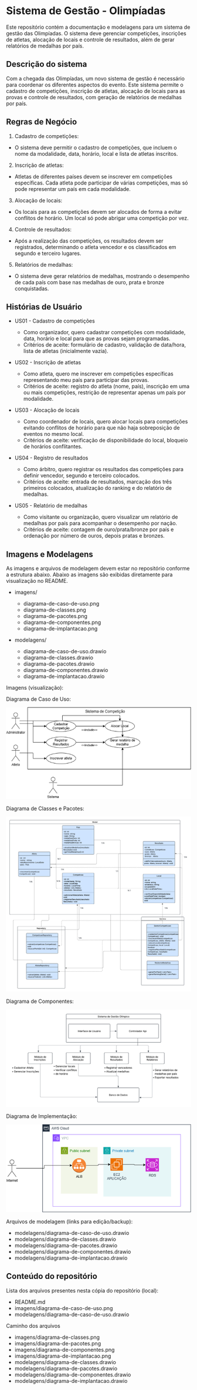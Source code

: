 # Sistema de Gestão - Olimpíadas

Este repositório contém a documentação e modelagens para um sistema de gestão das Olimpíadas. O sistema deve gerenciar competições, inscrições de atletas, alocação de locais e controle de resultados, além de gerar relatórios de medalhas por país.

## Descrição do sistema

Com a chegada das Olimpíadas, um novo sistema de gestão é necessário para coordenar os diferentes aspectos do evento. Este sistema permite o cadastro de competições, inscrição de atletas, alocação de locais para as provas e controle de resultados, com geração de relatórios de medalhas por país.

## Regras de Negócio

1. Cadastro de competições:
  - O sistema deve permitir o cadastro de competições, que incluem o nome da modalidade, data, horário, local e lista de atletas inscritos.
2. Inscrição de atletas:
  - Atletas de diferentes países devem se inscrever em competições específicas. Cada atleta pode participar de várias competições, mas só pode representar um país em cada modalidade.
3. Alocação de locais:
  - Os locais para as competições devem ser alocados de forma a evitar conflitos de horário. Um local só pode abrigar uma competição por vez.
4. Controle de resultados:
  - Após a realização das competições, os resultados devem ser registrados, determinando o atleta vencedor e os classificados em segundo e terceiro lugares.
5. Relatórios de medalhas:
  - O sistema deve gerar relatórios de medalhas, mostrando o desempenho de cada país com base nas medalhas de ouro, prata e bronze conquistadas.

## Histórias de Usuário

- US01 - Cadastro de competições
  - Como organizador, quero cadastrar competições com modalidade, data, horário e local para que as provas sejam programadas.
  - Critérios de aceite: formulário de cadastro, validação de data/hora, lista de atletas (inicialmente vazia).

- US02 - Inscrição de atletas
  - Como atleta, quero me inscrever em competições específicas representando meu país para participar das provas.
  - Critérios de aceite: registro do atleta (nome, país), inscrição em uma ou mais competições, restrição de representar apenas um país por modalidade.

- US03 - Alocação de locais
  - Como coordenador de locais, quero alocar locais para competições evitando conflitos de horário para que não haja sobreposição de eventos no mesmo local.
  - Critérios de aceite: verificação de disponibilidade do local, bloqueio de horários conflitantes.

- US04 - Registro de resultados
  - Como árbitro, quero registrar os resultados das competições para definir vencedor, segundo e terceiro colocados.
  - Critérios de aceite: entrada de resultados, marcação dos três primeiros colocados, atualização do ranking e do relatório de medalhas.

- US05 - Relatório de medalhas
  - Como visitante ou organização, quero visualizar um relatório de medalhas por país para acompanhar o desempenho por nação.
  - Critérios de aceite: contagem de ouro/prata/bronze por país e ordenação por número de ouros, depois pratas e bronzes.

## Imagens e Modelagens

As imagens e arquivos de modelagem devem estar no repositório conforme a estrutura abaixo. Abaixo as imagens são exibidas diretamente para visualização no README.

- imagens/
  - diagrama-de-caso-de-uso.png  
  - diagrama-de-classes.png     
  - diagrama-de-pacotes.png     
  - diagrama-de-componentes.png 
  - diagrama-de-implantacao.png 

- modelagens/
  - diagrama-de-caso-de-uso.drawio 
  - diagrama-de-classes.drawio    
  - diagrama-de-pacotes.drawio    
  - diagrama-de-componentes.drawio
  - diagrama-de-implantacao.drawio

Imagens (visualização):

Diagrama de Caso de Uso:

![Diagrama de Caso de Uso](imagens/diagrama-de-caso-de-uso.png)

Diagrama de Classes e Pacotes:

![Diagrama de Classes](imagens/diagrama-de-classe-e-pacote.png)

Diagrama de Componentes:

![Diagrama de Componentes](imagens/diagrama-de-componentes.png)

Diagrama de Implementação:

![Diagrama de Implantação](imagens/diagrama-de-implantação.png)

Arquivos de modelagem (links para edição/backup):

- modelagens/diagrama-de-caso-de-uso.drawio
- modelagens/diagrama-de-classes.drawio
- modelagens/diagrama-de-pacotes.drawio
- modelagens/diagrama-de-componentes.drawio
- modelagens/diagrama-de-implantacao.drawio

## Conteúdo do repositório

Lista dos arquivos presentes nesta cópia do repositório (local):

- README.md
- imagens/diagrama-de-caso-de-uso.png
- modelagens/diagrama-de-caso-de-uso.drawio

Caminho dos arquivos

- imagens/diagrama-de-classes.png
- imagens/diagrama-de-pacotes.png
- imagens/diagrama-de-componentes.png
- imagens/diagrama-de-implantacao.png
- modelagens/diagrama-de-classes.drawio
- modelagens/diagrama-de-pacotes.drawio
- modelagens/diagrama-de-componentes.drawio
- modelagens/diagrama-de-implantacao.drawio
